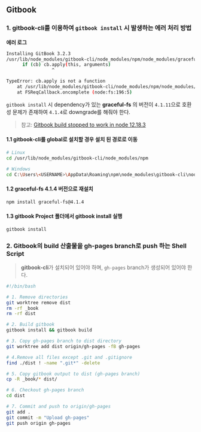 ## Gitbook

### 1. **gitbook-cli**를 이용하여 `gitbook install` 시 발생하는 에러 처리 방법

**에러 로그**

```bash
Installing GitBook 3.2.3
/usr/lib/node_modules/gitbook-cli/node_modules/npm/node_modules/graceful-fs/polyfills.js:287
      if (cb) cb.apply(this, arguments)
                 ^

TypeError: cb.apply is not a function
    at /usr/lib/node_modules/gitbook-cli/node_modules/npm/node_modules/graceful-fs/polyfills.js:287:18
    at FSReqCallback.oncomplete (node:fs:196:5)
```

`gitbook install` 시 dependency가 있는 **graceful-fs** 의 버전이 `4.1.11`으로 호환성 문제가 존재하여 `4.1.4`로 downgrade를 해줘야 한다.

> 참고: [Gitbook build stopped to work in node 12.18.3](https://github.com/GitbookIO/gitbook-cli/issues/110)

#### 1.1 gitbook-cli를 global로 설치할 경우 설치 된 경로로 이동

```bash
# Linux
cd /usr/lib/node_modules/gitbook-cli/node_modules/npm

# Windows
cd C:\Users\<USERNAME>\AppData\Roaming\npm\node_modules\gitbook-cli\node_modules\npm
```

#### 1.2 graceful-fs 4.1.4 버전으로 재설치

```bash
npm install graceful-fs@4.1.4
```

#### 1.3 gitbook Project 폴더에서 gitbook install 실행

```bash
gitbook install
```

### 2. Gitbook의 build 산출물을 gh-pages branch로 push 하는 Shell Script

> **gitbook-cli**가 설치되어 있어야 하며, `gh-pages` branch가 생성되어 있어야 한다.

```bash
#!/bin/bash

# 1. Remove directories
git worktree remove dist
rm -rf _book
rm -rf dist

# 2. Build gitbook
gitbook install && gitbook build

# 3. Copy gh-pages branch to dist directory
git worktree add dist origin/gh-pages -fB gh-pages

# 4.Remove all files except .git and .gitignore
find ./dist ! -name ".git*" -delete

# 5. Copy gitbook output to dist (gh-pages branch)
cp -R _book/* dist/

# 6. Checkout gh-pages branch
cd dist

# 7. Commit and push to origin/gh-pages
git add .
git commit -m "Upload gh-pages"
git push origin gh-pages
```
